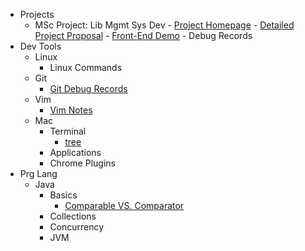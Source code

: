 

* Projects
    -  MSc Project: Lib Mgmt Sys Dev
      - [Project Homepage](docs/projects/msc-project/homepage.md)
      - [Detailed Project Proposal](docs/projects/msc-project/detailed-proposal.md)
      - [Front-End Demo](docs/projects/msc-project/front-end-demo.md)
      - Debug Records
* Dev Tools
    * Linux
        * Linux Commands
    * Git
        * [Git Debug Records](docs/dev-tools/git/git-debug-rec.md)
    * Vim
        * [Vim Notes](docs/dev-tools/vim/vim-notes.md)
    * Mac
        * Terminal
            * [tree](docs/dev-tools/mac/terminal/tree.md)
        * Applications
        * Chrome Plugins
* Prg Lang
    * Java
      * Basics
        * [Comparable VS. Comparator](docs/prg-lang/basics/comparable-vs-comparator)
      * Collections
      * Concurrency
      * JVM







<!-- 

* Comp Sci
  * Data Structure & Algorithm
  * 
  * Operating System
  * Computer Network
  * Database System 
    -->





